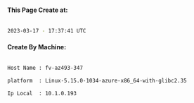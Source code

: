 
   
#### This Page Create at:

```bash

2023-03-17 - 17:37:41 UTC

```

#### Create By Machine:

```bash

Host Name : fv-az493-347

platform  : Linux-5.15.0-1034-azure-x86_64-with-glibc2.35

Ip Local  : 10.1.0.193

```

